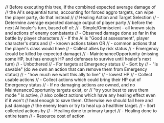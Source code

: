 // Before executing this tree, if the combined expected average damage of
// the AI's sequential turns, accounting for forced aggro targets, can wipe the player party, do that instead
//
// Healing Action and Target Selection
// - Determine average expected damage output of player party
// before the next AI healer's turn, based off of:
//   - Simple/Omniscient - all known stats and actions of enemy combatants
//   - Observed damage done so far in the battle by player characters
//   - If the AI is "Good at assessment", player character's stats and
//     - known actions taken OR
//     - common actions that the player's class would have
// - Collect allies by risk status
//   - Emergency (could be killed by expected damage)
//   - MaintenanceOpportunity (missing some HP, but has enough HP and defenses to survive until healer's next turn)
//   - Unbothered
// - For targets at Emergency status
//   - Sort by
//      - "Is savable" (do we own an action that can remove them from Emergency status)
//      - "how much we want this ally to live"
//      - lowest HP
//   - Collect usable actions
//   - Collect actions which could bring their HP out of Emergency status
//   - If no damaging actions are owned, and no MaintenanceOpportunity targets exist, or
//     "try your best to save them mode " is active,
//     also collect actions which have any healing effect even if it won't
//     heal enough to save them. Otherwise we should fail here and just damage
//     the enemy team or try to heal up a healthier target.
//   - Sort collected actions by
//       - Healing done to primary target
//       - Healing done to entire team
//       - Resource cost of action

